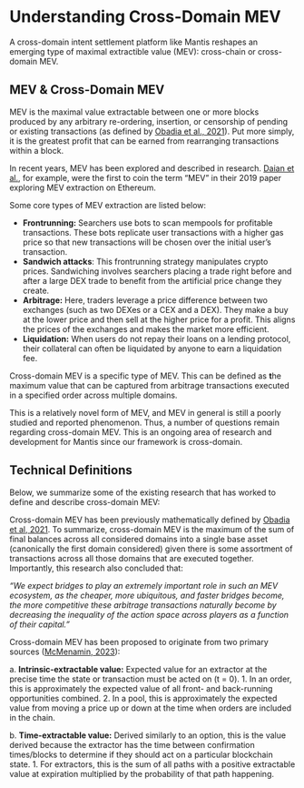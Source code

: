 # Understanding Cross-Domain MEV

A cross-domain intent settlement platform like Mantis reshapes an emerging type of maximal extractible value (MEV): cross-chain or cross-domain MEV.

## MEV & Cross-Domain MEV

MEV is the maximal value extractable between one or more blocks produced by any arbitrary re-ordering, insertion, or censorship of pending or existing transactions (as defined by [Obadia et al., 2021](https://arxiv.org/pdf/2112.01472.pdf)). Put more simply, it is the greatest profit that can be earned from rearranging transactions within a block.

In recent years, MEV has been explored and described in research. [Daian et al.](https://arxiv.org/pdf/1904.05234), for example, were the first to coin the term “MEV” in their 2019 paper exploring MEV extraction on Ethereum.

Some core types of MEV extraction are listed below:

- **Frontrunning:** Searchers use bots to scan mempools for profitable transactions. These bots replicate user transactions with a higher gas price so that new transactions will be chosen over the initial user’s transaction.
- **Sandwich attacks**: This frontrunning strategy manipulates crypto prices. Sandwiching involves searchers placing a trade right before and after a large DEX trade to benefit from the artificial price change they create.
- **Arbitrage:** Here, traders leverage a price difference between two exchanges (such as two DEXes or a CEX and a DEX). They make a buy at the lower price and then sell at the higher price for a profit. This aligns the prices of the exchanges and makes the market more efficient.
- **Liquidation:** When users do not repay their loans on a lending protocol, their collateral can often be liquidated by anyone to earn a liquidation fee.

Cross-domain MEV is a specific type of MEV. This can be defined as **t**he maximum value that can be captured from arbitrage transactions executed in a specified order across multiple domains.

This is a relatively novel form of MEV, and MEV in general is still a poorly studied and reported phenomenon. Thus, a number of questions remain regarding cross-domain MEV. This is an ongoing area of research and development for Mantis since our framework is cross-domain.

## Technical Definitions

Below, we summarize some of the existing research that has worked to define and describe cross-domain MEV:

Cross-domain MEV has been previously mathematically defined by [Obadia et al, 2021](https://arxiv.org/pdf/2112.01472.pdf). To summarize, cross-domain MEV is the maximum of the sum of final balances across all considered domains into a single base asset (canonically the first domain considered) given there is some assortment of transactions across all those domains that are executed together. Importantly, this research also concluded that:

_“We expect bridges to play an extremely important role in such an MEV ecosystem, as the cheaper, more ubiquitous, and faster bridges become, the more competitive these arbitrage transactions naturally become by decreasing the inequality of the action space across players as a function of their capital.”_

Cross-domain MEV has been proposed to originate from two primary sources ([McMenamin, 2023](https://arxiv.org/abs/2308.04159)):

a. **Intrinsic-extractable value:** Expected value for an extractor at the precise time the state or transaction must be acted on (t = 0).
    1. In an order, this is approximately the expected value of all front- and back-running opportunities combined.
    2. In a pool, this is approximately the expected value from moving a price up or down at the time when orders are included in the chain.


b. **Time-extractable value:** Derived similarly to an option, this is the value derived because the extractor has the time between confirmation times/blocks to determine if they should act on a particular blockchain state.
    1. For extractors, this is the sum of all paths with a positive extractable value at expiration multiplied by the probability of that path happening.